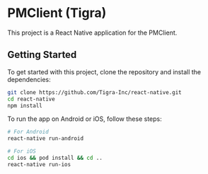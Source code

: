 # PMClient (Tigra)

This project is a React Native application for the PMClient.

## Getting Started

To get started with this project, clone the repository and install the dependencies:

```bash
git clone https://github.com/Tigra-Inc/react-native.git
cd react-native
npm install
```

To run the app on Android or iOS, follow these steps:

```bash
# For Android
react-native run-android

# For iOS
cd ios && pod install && cd ..
react-native run-ios
```
